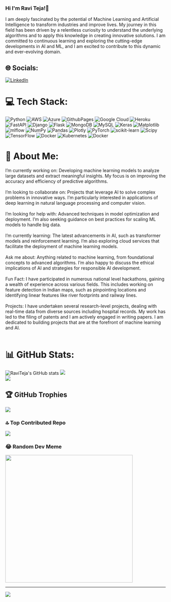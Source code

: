### Hi I'm Ravi Teja!👋


I am deeply fascinated by the potential of Machine Learning and Artificial Intelligence to transform industries and improve lives. My journey in this field has been driven by a relentless curiosity to understand the underlying algorithms and to apply this knowledge in creating innovative solutions. I am committed to continuous learning and exploring the cutting-edge developments in AI and ML, and I am excited to contribute to this dynamic and ever-evolving domain.

## 🌐 Socials:
[![LinkedIn](https://img.shields.io/badge/LinkedIn-%230077B5.svg?logo=linkedin&logoColor=white)](https://linkedin.com/in/www.linkedin.com/in/ravi-teja-ashwala-173b491b2) 

# 💻 Tech Stack:
![Python](https://img.shields.io/badge/python-3670A0?style=for-the-badge&logo=python&logoColor=ffdd54) ![AWS](https://img.shields.io/badge/AWS-%23FF9900.svg?style=for-the-badge&logo=amazon-aws&logoColor=white) ![Azure](https://img.shields.io/badge/azure-%230072C6.svg?style=for-the-badge&logo=microsoftazure&logoColor=white) ![GithubPages](https://img.shields.io/badge/github%20pages-121013?style=for-the-badge&logo=github&logoColor=white) ![Google Cloud](https://img.shields.io/badge/GoogleCloud-%234285F4.svg?style=for-the-badge&logo=google-cloud&logoColor=white) ![Heroku](https://img.shields.io/badge/heroku-%23430098.svg?style=for-the-badge&logo=heroku&logoColor=white) ![FastAPI](https://img.shields.io/badge/FastAPI-005571?style=for-the-badge&logo=fastapi) ![Django](https://img.shields.io/badge/django-%23092E20.svg?style=for-the-badge&logo=django&logoColor=white) ![Flask](https://img.shields.io/badge/flask-%23000.svg?style=for-the-badge&logo=flask&logoColor=white) ![MongoDB](https://img.shields.io/badge/MongoDB-%234ea94b.svg?style=for-the-badge&logo=mongodb&logoColor=white) ![MySQL](https://img.shields.io/badge/mysql-%2300000f.svg?style=for-the-badge&logo=mysql&logoColor=white) ![Keras](https://img.shields.io/badge/Keras-%23D00000.svg?style=for-the-badge&logo=Keras&logoColor=white) ![Matplotlib](https://img.shields.io/badge/Matplotlib-%23ffffff.svg?style=for-the-badge&logo=Matplotlib&logoColor=black) ![mlflow](https://img.shields.io/badge/mlflow-%23d9ead3.svg?style=for-the-badge&logo=numpy&logoColor=blue) ![NumPy](https://img.shields.io/badge/numpy-%23013243.svg?style=for-the-badge&logo=numpy&logoColor=white) ![Pandas](https://img.shields.io/badge/pandas-%23150458.svg?style=for-the-badge&logo=pandas&logoColor=white) ![Plotly](https://img.shields.io/badge/Plotly-%233F4F75.svg?style=for-the-badge&logo=plotly&logoColor=white) ![PyTorch](https://img.shields.io/badge/PyTorch-%23EE4C2C.svg?style=for-the-badge&logo=PyTorch&logoColor=white) ![scikit-learn](https://img.shields.io/badge/scikit--learn-%23F7931E.svg?style=for-the-badge&logo=scikit-learn&logoColor=white) ![Scipy](https://img.shields.io/badge/SciPy-%230C55A5.svg?style=for-the-badge&logo=scipy&logoColor=%white) ![TensorFlow](https://img.shields.io/badge/TensorFlow-%23FF6F00.svg?style=for-the-badge&logo=TensorFlow&logoColor=white) ![Docker](https://img.shields.io/badge/docker-%230db7ed.svg?style=for-the-badge&logo=docker&logoColor=white) ![Kubernetes](https://img.shields.io/badge/kubernetes-%23326ce5.svg?style=for-the-badge&logo=kubernetes&logoColor=white) ![Docker](https://img.shields.io/badge/docker-%230db7ed.svg?style=for-the-badge&logo=docker&logoColor=white)

# 💫 About Me:
I’m currently working on: Developing machine learning models to analyze large datasets and extract meaningful insights. My focus is on improving the accuracy and efficiency of predictive algorithms.<br><br>I’m looking to collaborate on: Projects that leverage AI to solve complex problems in innovative ways. I’m particularly interested in applications of deep learning in natural language processing and computer vision.<br><br>I’m looking for help with: Advanced techniques in model optimization and deployment. I’m also seeking guidance on best practices for scaling ML models to handle big data.<br><br>I’m currently learning: The latest advancements in AI, such as transformer models and reinforcement learning. I’m also exploring cloud services that facilitate the deployment of machine learning models.<br><br>Ask me about: Anything related to machine learning, from foundational concepts to advanced algorithms. I’m also happy to discuss the ethical implications of AI and strategies for responsible AI development.<br><br>Fun Fact: I have participated in numerous national level hackathons, gaining a wealth of experience across various fields. This includes working on feature detection in Indian maps, such as pinpointing locations and identifying linear features like river footprints and railway lines.<br><br>Projects: I have undertaken several research-level projects, dealing with real-time data from diverse sources including hospital records. My work has led to the filing of patents and I am actively engaged in writing papers. I am dedicated to building projects that are at the forefront of machine learning and AI.<br><br>


# 📊 GitHub Stats:
![RaviTeja's GitHub stats](https://github-readme-stats.vercel.app/api?username=RaviTeja20003&show_icons=true&theme=radical)
![](https://github-readme-streak-stats.herokuapp.com/?user=RaviTeja20003&theme=radical&hide_border=false)<br/>
![](https://github-readme-stats.vercel.app/api/top-langs/?username=RaviTeja20003&theme=radical&hide_border=false&include_all_commits=true&count_private=false&layout=compact)

## 🏆 GitHub Trophies
![](https://github-profile-trophy.vercel.app/?username=RaviTeja20003&theme=radical&no-frame=false&no-bg=true&margin-w=4)

### 🔝 Top Contributed Repo
![](https://github-contributor-stats.vercel.app/api?username=RaviTeja20003&limit=5&theme=radical&combine_all_yearly_contributions=true)

### 😂 Random Dev Meme
<img src='https://randommeme-five.vercel.app/' style="height: 400px;"/>

---
[![](https://visitcount.itsvg.in/api?id=RaviTeja20003&icon=5&color=4)](https://visitcount.itsvg.in)

<!-- Proudly created with GPRM ( https://gprm.itsvg.in ) -->
